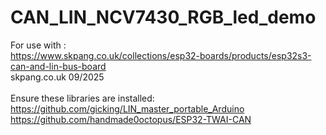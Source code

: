 # CAN_LIN_NCV7430_RGB_led_demo

For use with :<br>
https://www.skpang.co.uk/collections/esp32-boards/products/esp32s3-can-and-lin-bus-board
<br>
skpang.co.uk 09/2025<br>
<br>
Ensure these libraries are installed:<br>
https://github.com/gicking/LIN_master_portable_Arduino<br>
https://github.com/handmade0octopus/ESP32-TWAI-CAN<br>


